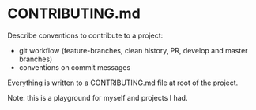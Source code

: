 # CONTRIBUTING.md

Describe conventions to contribute to a project:

- git workflow (feature-branches, clean history, PR, develop and master branches)
- conventions on commit messages

Everything is written to a CONTRIBUTING.md file at root of the project.

Note: this is a playground for myself and projects I had.